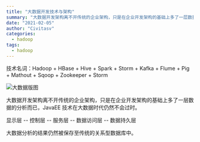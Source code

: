 ```yaml
---
title: "大数据开发技术与架构"
summary: "大数据开发架构离不开传统的企业架构，只是在企业开发架构的基础上多了一层数据的分析而已，JavaEE 技术在大数据时代仍然不会过时"
date: "2021-02-05"
author: "Civitasv"
categories:
  - hadoop
tags:
  - hadoop
---
```


技术名词：Hadoop + HBase + Hive + Spark + Storm + Kafka + Flume + Pig + Mathout + Sqoop + Zookeeper + Storm

![大数据版图](/img/in-post/hadoop/landscape.png)

大数据开发架构离不开传统的企业架构，只是在企业开发架构的基础上多了一层数据的分析而已，JavaEE 技术在大数据时代仍然不会过时。

显示层 -- 控制层 -- 服务层 -- 数据访问层 -- 数据持久层

大数据分析的结果仍然被保存至传统的关系型数据库中。
